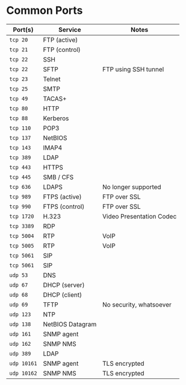 # Common Ports

| Port(s)     | Service            | Notes
|-------------|--------------------|----------------------------------
| `tcp 20`    | FTP (active)       |
| `tcp 21`    | FTP (control)      |
| `tcp 22`    | SSH                |
| `tcp 22`    | SFTP               | FTP using SSH tunnel
| `tcp 23`    | Telnet             |
| `tcp 25`    | SMTP               |
| `tcp 49`    | TACAS+             |
| `tcp 80`    | HTTP               |
| `tcp 88`    | Kerberos           |
| `tcp 110`   | POP3               |
| `tcp 137`   | NetBIOS            |
| `tcp 143`   | IMAP4              |
| `tcp 389`   | LDAP               |
| `tcp 443`   | HTTPS              |
| `tcp 445`   | SMB / CFS          |
| `tcp 636`   | LDAPS              | No longer supported
| `tcp 989`   | FTPS (active)      | FTP over SSL
| `tcp 990`   | FTPS (control)     | FTP over SSL
| `tcp 1720`  | H.323              | Video Presentation Codec
| `tcp 3389`  | RDP                |
| `tcp 5004`  | RTP                | VoIP
| `tcp 5005`  | RTP                | VoIP
| `tcp 5061`  | SIP                |
| `tcp 5061`  | SIP                |
| `udp 53`    | DNS                |
| `udp 67`    | DHCP (server)      |
| `udp 68`    | DHCP (client)      |
| `udp 69`    | TFTP               | No security, whatsoever
| `udp 123`   | NTP                |
| `udp 138`   | NetBIOS Datagram   |
| `udp 161`   | SNMP agent         |
| `udp 162`   | SNMP NMS           |
| `udp 389`   | LDAP               |
| `udp 10161` | SNMP agent         | TLS encrypted
| `udp 10162` | SNMP NMS           | TLS encrypted
